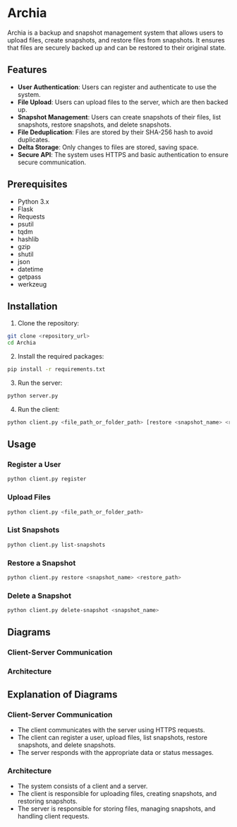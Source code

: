 # Archia

Archia is a backup and snapshot management system that allows users to upload files, create snapshots, and restore files from snapshots. It ensures that files are securely backed up and can be restored to their original state.

## Features

* **User Authentication**: Users can register and authenticate to use the system.
* **File Upload**: Users can upload files to the server, which are then backed up.
* **Snapshot Management**: Users can create snapshots of their files, list snapshots, restore snapshots, and delete snapshots.
* **File Deduplication**: Files are stored by their SHA-256 hash to avoid duplicates.
* **Delta Storage**: Only changes to files are stored, saving space.
* **Secure API**: The system uses HTTPS and basic authentication to ensure secure communication.

## Prerequisites

* Python 3.x
* Flask
* Requests
* psutil
* tqdm
* hashlib
* gzip
* shutil
* json
* datetime
* getpass
* werkzeug

## Installation

1. Clone the repository:

```bash
git clone <repository_url>
cd Archia
```

2. Install the required packages:

```bash
pip install -r requirements.txt
```

3. Run the server:

```bash
python server.py
```

4. Run the client:

```bash
python client.py <file_path_or_folder_path> [restore <snapshot_name> <restore_path>]
```

## Usage

### Register a User

```bash
python client.py register
```

### Upload Files

```bash
python client.py <file_path_or_folder_path>
```

### List Snapshots

```bash
python client.py list-snapshots
```

### Restore a Snapshot

```bash
python client.py restore <snapshot_name> <restore_path>
```

### Delete a Snapshot

```bash
python client.py delete-snapshot <snapshot_name>
```

## Diagrams

### Client-Server Communication

### Architecture

## Explanation of Diagrams

### Client-Server Communication
* The client communicates with the server using HTTPS requests.
* The client can register a user, upload files, list snapshots, restore snapshots, and delete snapshots.
* The server responds with the appropriate data or status messages.

### Architecture
* The system consists of a client and a server.
* The client is responsible for uploading files, creating snapshots, and restoring snapshots.
* The server is responsible for storing files, managing snapshots, and handling client requests.
